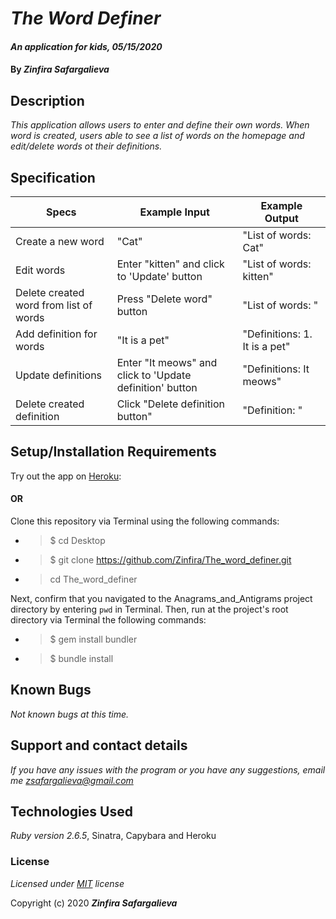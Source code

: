 # _The Word Definer_

#### _An application for kids, 05/15/2020_

#### By _**Zinfira Safargalieva**_

## Description

_This application allows users to enter and define their own words. When word is created, users able to see a list of words on the homepage and edit/delete words ot their definitions._

## Specification
| Specs | Example Input | Example Output |
|-------|---------------|----------------|
| Create a new word | "Cat" | "List of words: Cat" |
| Edit words | Enter "kitten" and click to 'Update' button | "List of words: kitten" |
| Delete created word from list of words | Press "Delete word" button | "List of words: " |
| Add definition for words | "It is a pet" | "Definitions: 1. It is a pet" |
| Update definitions | Enter "It meows" and click to 'Update definition' button | "Definitions: It meows" |
| Delete created definition | Click "Delete definition button" | "Definition: " |

## Setup/Installation Requirements

Try out the app on [Heroku](https://dry-river-24417.herokuapp.com/): 

#### OR ####

Clone this repository via Terminal using the following commands:

* >$ cd Desktop
* >$ git clone https://github.com/Zinfira/The_word_definer.git
* >cd The_word_definer

Next, confirm that you navigated to the Anagrams_and_Antigrams project directory by entering ```pwd``` in Terminal.
Then, run at the project's root directory via Terminal the following commands:
* >$ gem install bundler
* >$ bundle install


## Known Bugs

_Not known bugs at this time._


## Support and contact details

_If you have any issues with the program or you have any suggestions, email me <zsafargalieva@gmail.com>_


## Technologies Used

_Ruby version 2.6.5_, Sinatra, Capybara and Heroku


### License

*Licensed under [MIT](https://en.wikipedia.org/wiki/MIT_License) license*

Copyright (c) 2020 **_Zinfira Safargalieva_**